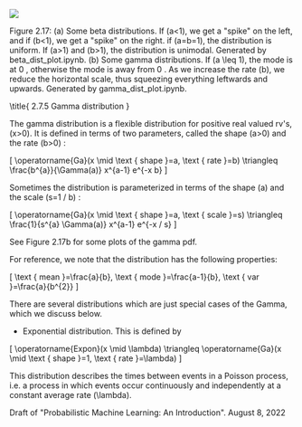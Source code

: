 ![](https://cdn.mathpix.com/cropped/2024_06_13_e6f01ce7d8503a9d9eadg-1.jpg?height=551&width=1288&top_left_y=222&top_left_x=366)

Figure 2.17: (a) Some beta distributions. If \(a<1\), we get a "spike" on the left, and if \(b<1\), we get a "spike" on the right. if \(a=b=1\), the distribution is uniform. If \(a>1\) and \(b>1\), the distribution is unimodal. Generated by beta_dist_plot.ipynb. (b) Some gamma distributions. If \(a \leq 1\), the mode is at 0 , otherwise the mode is away from 0 . As we increase the rate \(b\), we reduce the horizontal scale, thus squeezing everything leftwards and upwards. Generated by gamma_dist_plot.ipynb.

\title{
2.7.5 Gamma distribution
}

The gamma distribution is a flexible distribution for positive real valued rv's, \(x>0\). It is defined in terms of two parameters, called the shape \(a>0\) and the rate \(b>0\) :

\[
\operatorname{Ga}(x \mid \text { shape }=a, \text { rate }=b) \triangleq \frac{b^{a}}{\Gamma(a)} x^{a-1} e^{-x b}
\]

Sometimes the distribution is parameterized in terms of the shape \(a\) and the scale \(s=1 / b\) :

\[
\operatorname{Ga}(x \mid \text { shape }=a, \text { scale }=s) \triangleq \frac{1}{s^{a} \Gamma(a)} x^{a-1} e^{-x / s}
\]

See Figure 2.17b for some plots of the gamma pdf.

For reference, we note that the distribution has the following properties:

\[
\text { mean }=\frac{a}{b}, \text { mode }=\frac{a-1}{b}, \text { var }=\frac{a}{b^{2}}
\]

There are several distributions which are just special cases of the Gamma, which we discuss below.

- Exponential distribution. This is defined by

\[
\operatorname{Expon}(x \mid \lambda) \triangleq \operatorname{Ga}(x \mid \text { shape }=1, \text { rate }=\lambda)
\]

This distribution describes the times between events in a Poisson process, i.e. a process in which events occur continuously and independently at a constant average rate \(\lambda\).

Draft of "Probabilistic Machine Learning: An Introduction". August 8, 2022